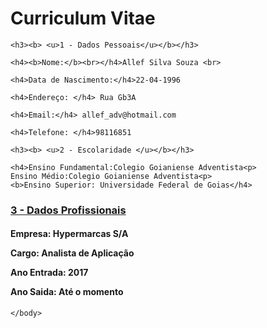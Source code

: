 <!DOCTYPE html>
<html>
  <head>
  </head>
  
  <body>
	<h1> <b> Curriculum Vitae </h1></b>

	<h3><b> <u>1 - Dados Pessoais</u></b></h3>

	<h4><b>Nome:</b><br></h4>Allef Silva Souza <br>

	<h4>Data de Nascimento:</h4>22-04-1996

	<h4>Endereço: </h4> Rua Gb3A

	<h4>Email:</h4> allef_adv@hotmail.com

	<h4>Telefone: </h4>98116851

	<h3><b> <u>2 - Escolaridade </u></b></h3>

	<h4>Ensino Fundamental:Colegio Goianiense Adventista<p>
	Ensino Médio:Colegio Goianiense Adventista<p>
	<b>Ensino Superior: Universidade Federal de Goias</h4>

<h3><b> <u>3 - Dados Profissionais </h3></b> </u>

<h4><b>Empresa: Hypermarcas S/A</b><p>
Cargo: Analista de Aplicação<p>
Ano Entrada: 2017 <p>
Ano Saida: Até o momento <p>
</h4></b>

    </body>
</html>
